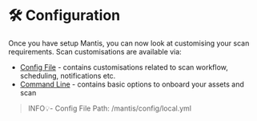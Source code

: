 # 🛠️ Configuration

Once you have setup Mantis, you can now look at customising your scan requirements. Scan customisations are available via:

- [Config File](/./configuration/config-file.md) - contains customisations related to scan workflow, scheduling, notifications etc.
- [Command Line](/./configuration/command-line.md) - contains basic options to onboard your assets and scan

> INFO💡- Config File Path: /mantis/config/local.yml

